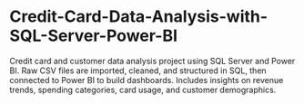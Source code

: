 # Credit-Card-Data-Analysis-with-SQL-Server-Power-BI
Credit card and customer data analysis project using SQL Server and Power BI. Raw CSV files are imported, cleaned, and structured in SQL, then connected to Power BI to build dashboards. Includes insights on revenue trends, spending categories, card usage, and customer demographics.
